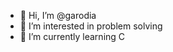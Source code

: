 - 👋 Hi, I’m @garodia
- 👀 I’m interested in problem solving
- 🌱 I’m currently learning C 
<!-- - 💞️ I’m looking to collaborate on ... -->
<!-- - 📫 How to reach me ... -->

<!---
garodiaa/garodiaa is a ✨ special ✨ repository because its `README.md` (this file) appears on your GitHub profile.
You can click the Preview link to take a look at your changes.
--->
